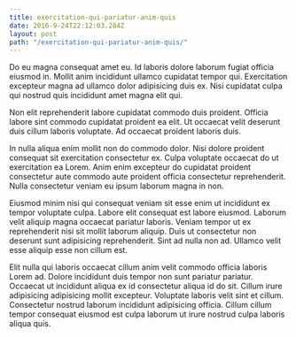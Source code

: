 ```yaml
---
title: exercitation-qui-pariatur-anim-quis
date: 2016-9-24T22:12:03.284Z
layout: post
path: "/exercitation-qui-pariatur-anim-quis/"
---
```


Do eu magna consequat amet eu. Id laboris dolore laborum fugiat officia eiusmod in. Mollit anim incididunt ullamco cupidatat tempor qui. Exercitation excepteur magna ad ullamco dolor adipisicing duis ex. Nisi cupidatat culpa qui nostrud quis incididunt amet magna elit qui.

Non elit reprehenderit labore cupidatat commodo duis proident. Officia labore sint commodo cupidatat proident ea elit. Ut occaecat velit deserunt duis cillum laboris voluptate. Ad occaecat proident laboris duis.

In nulla aliqua enim mollit non do commodo dolor. Nisi dolore proident consequat sit exercitation consectetur ex. Culpa voluptate occaecat do ut exercitation ea Lorem. Anim enim excepteur do cupidatat proident consectetur aute commodo aute proident officia consectetur reprehenderit. Nulla consectetur veniam eu ipsum laborum magna in non.

Eiusmod minim nisi qui consequat veniam sit esse enim ut incididunt ex tempor voluptate culpa. Labore elit consequat est labore eiusmod. Laborum velit aliquip magna occaecat pariatur laboris. Veniam tempor ut ex reprehenderit nisi sit mollit laborum aliquip. Duis ut consectetur non deserunt sunt adipisicing reprehenderit. Sint ad nulla non ad. Ullamco velit esse aliquip esse non cillum est.

Elit nulla qui laboris occaecat cillum anim velit commodo officia laboris Lorem ad. Dolore incididunt duis tempor non sunt pariatur pariatur. Occaecat ut incididunt aliqua ex id consectetur aliqua id do sit. Cillum irure adipisicing adipisicing mollit excepteur. Voluptate laboris velit sint et cillum. Consectetur nostrud laborum incididunt adipisicing officia. Cillum cillum tempor consequat eiusmod est culpa laborum ut irure nostrud culpa laboris aliqua quis.